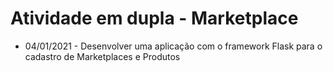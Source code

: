 # Atividade em dupla - Marketplace 
- 04/01/2021 - Desenvolver uma aplicação com o framework Flask para o cadastro de Marketplaces e Produtos
